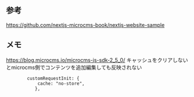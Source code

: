 ## 参考

https://github.com/nextjs-microcms-book/nextjs-website-sample

## メモ

https://blog.microcms.io/microcms-js-sdk-2_5_0/
キャッシュをクリアしないとmicrocms側でコンテンツを追加編集しても反映されない

```
        customRequestInit: {
            cache: "no-store",
           },
```